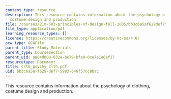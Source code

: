 ```yaml
---
content_type: resource
description: This resource contains information about the psychology of clothing,
  costume design and production.
file: /courses/21m-603-principles-of-design-fall-2005/bb3c6a5af629def75983646f57cc8bac_cstm_psychy_clth.pdf
file_type: application/pdf
learning_resource_types: []
license: https://creativecommons.org/licenses/by-nc-sa/4.0/
ocw_type: OCWFile
parent_title: Study Materials
parent_type: CourseSection
parent_uid: a804d000-032e-be79-bfa0-0ce7a1e6af17
resourcetype: Document
title: cstm_psychy_clth.pdf
uid: bb3c6a5a-f629-def7-5983-646f57cc8bac
---
```

This resource contains information about the psychology of clothing, costume design and production.